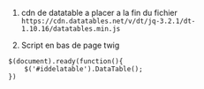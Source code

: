 1. cdn de datatable a placer a la fin du fichier
`` https://cdn.datatables.net/v/dt/jq-3.2.1/dt-1.10.16/datatables.min.js ``



2. Script en bas de page twig
```
$(document).ready(function(){
    $('#iddelatable').DataTable();
})


```